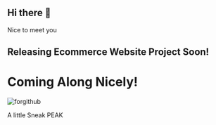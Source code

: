 ## Hi there 👋

Nice to meet you

## Releasing Ecommerce Website Project Soon!

# Coming Along Nicely!

![forgithub](https://github.com/user-attachments/assets/1465a66c-ea33-45c5-baaf-26f442188396)

A little Sneak PEAK 




<!--
**twixter51/twixter51** is a ✨ _special_ ✨ repository because its `README.md` (this file) appears on your GitHub profile.

Here are some ideas to get you started:

- 🔭 I’m currently working on ...
- 🌱 I’m currently learning ...
- 👯 I’m looking to collaborate on ...
- 🤔 I’m looking for help with ...
- 💬 Ask me about ...
- 📫 How to reach me: ...
- 😄 Pronouns: ...
- ⚡ Fun fact: ...
-->
